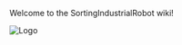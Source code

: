 Welcome to the SortingIndustrialRobot wiki!

![Logo](http://img204.imageshack.us/img204/9370/logooki.png)